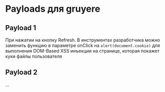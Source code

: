 # Payloads для gruyere

## Payload 1

При нажатии на кнопку Refresh. В инструментах разработчика можно заменить функцию в параметре onClick на `alert(document.cookie)` для выполнения DOM-Based XSS инъекции на странице, которая покажет куки файлы пользователя

## Payload 2

...
